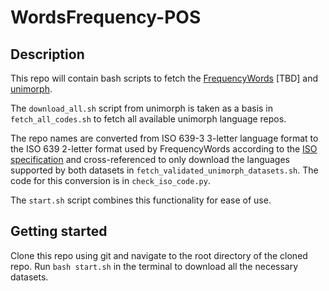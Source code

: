 # WordsFrequency-POS

## Description

This repo will contain bash scripts to fetch the [FrequencyWords](https://github.com/hermitdave/FrequencyWords) [TBD] and [unimorph](https://github.com/unimorph/unimorph).

The `download_all.sh` script from unimorph is taken as a basis in `fetch_all_codes.sh` to fetch all available unimorph language repos.

The repo names are converted from ISO 639-3 3-letter language format to the ISO 639 2-letter format used by FrequencyWords according to the [ISO specification](https://iso639-3.sil.org/code_tables/download_tables) and cross-referenced to only download the languages supported by both datasets in `fetch_validated_unimorph_datasets.sh`. The code for this conversion is in `check_iso_code.py`.

The `start.sh` script combines this functionality for ease of use.

## Getting started

Clone this repo using git and navigate to the root directory of the cloned repo. Run `bash start.sh` in the terminal to download all the necessary datasets.

